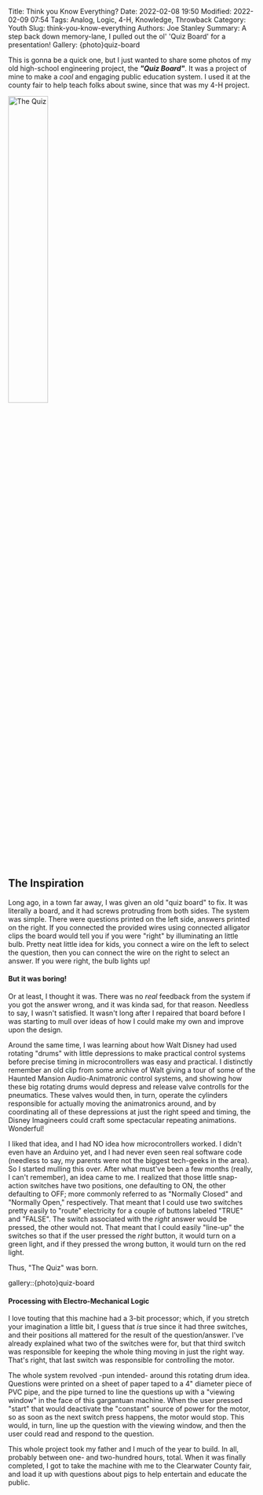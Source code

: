 Title: Think you Know Everything?
Date: 2022-02-08 19:50
Modified: 2022-02-09 07:54
Tags: Analog, Logic, 4-H, Knowledge, Throwback
Category: Youth
Slug: think-you-know-everything
Authors: Joe Stanley
Summary: A step back down memory-lane, I pulled out the ol' 'Quiz Board' for a presentation!
Gallery: {photo}quiz-board


This is gonna be a quick one, but I just wanted to share some photos of my old high-school
engineering project, the ***"Quiz Board"***. It was a project of mine to make a *cool*
and engaging public education system. I used it at the county fair to help teach folks about
swine, since that was my 4-H project.

<img src="{attach}/images/quiz-board/22-02-08 17-02-31 1227.jpg" style="width: 40%" alt="The Quiz">

## The Inspiration

Long ago, in a town far away, I was given an old "quiz board" to fix. It was literally a board,
and it had screws protruding from both sides. The system was simple. There were questions printed
on the left side, answers printed on the right. If you connected the provided wires using connected
alligator clips the board would tell you if you were "right" by illuminating an little bulb.
Pretty neat little idea for kids, you connect a wire on the left to select the question, then you
can connect the wire on the right to select an answer. If you were right, the bulb lights up!

#### But it was boring!

Or at least, I thought it was. There was no *real* feedback from the system if you got the answer
wrong, and it was kinda sad, for that reason. Needless to say, I wasn't satisfied. It wasn't long
after I repaired that board before I was starting to mull over ideas of how I could make my own
and improve upon the design.

Around the same time, I was learning about how Walt Disney had used rotating "drums" with little
depressions to make practical control systems before precise timing in microcontrollers was easy
and practical. I distinctly remember an old clip from some archive of Walt giving a tour of some
of the Haunted Mansion Audio-Animatronic control systems, and showing how these big rotating drums
would depress and release valve controlls for the pneumatics. These valves would then, in turn,
operate the cylinders responsible for actually moving the animatronics around, and by coordinating
all of these depressions at just the right speed and timing, the Disney Imagineers could craft
some spectacular repeating animations. Wonderful!

I liked that idea, and I had NO idea how microcontrollers worked. I didn't even have an Arduino
yet, and I had never even seen real software code (needless to say, my parents were not the
biggest tech-geeks in the area). So I started mulling this over. After what must've been a few
months (really, I can't remember), an idea came to me. I realized that those little snap-action
switches have two positions, one defaulting to ON, the other defaulting to OFF; more commonly
referred to as "Normally Closed" and "Normally Open," respectively. That meant that I could use
two switches pretty easily to "route" electricity for a couple of buttons labeled "TRUE" and
"FALSE". The switch associated with the _right_ answer would be pressed, the other would not.
That meant that I could easily "line-up" the switches so that if the user pressed the _right_
button, it would turn on a green light, and if they pressed the wrong button, it would turn on
the red light.

Thus, "The Quiz" was born.

gallery::{photo}quiz-board

#### Processing with Electro-Mechanical Logic

I love touting that this machine had a 3-bit processor; which, if you stretch your imagination
a little bit, I guess that *is* true since it had three switches, and their positions all
mattered for the result of the question/answer. I've already explained what two of the switches
were for, but that third switch was responsible for keeping the whole thing moving in just the
right way. That's right, that last switch was responsible for controlling the motor.

The whole system revolved -pun intended- around this rotating drum idea. Questions were printed
on a sheet of paper taped to a 4" diameter piece of PVC pipe, and the pipe turned to line the
questions up with a "viewing window" in the face of this gargantuan machine. When the user
pressed "start" that would deactivate the "constant" source of power for the motor, so as soon
as the next switch press happens, the motor would stop. This would, in turn, line up the
question with the viewing window, and then the user could read and respond to the question.

This whole project took my father and I much of the year to build. In all, probably between one-
and two-hundred hours, total. When it was finally completed, I got to take the machine with me
to the Clearwater County fair, and load it up with questions about pigs to help entertain and
educate the public.
